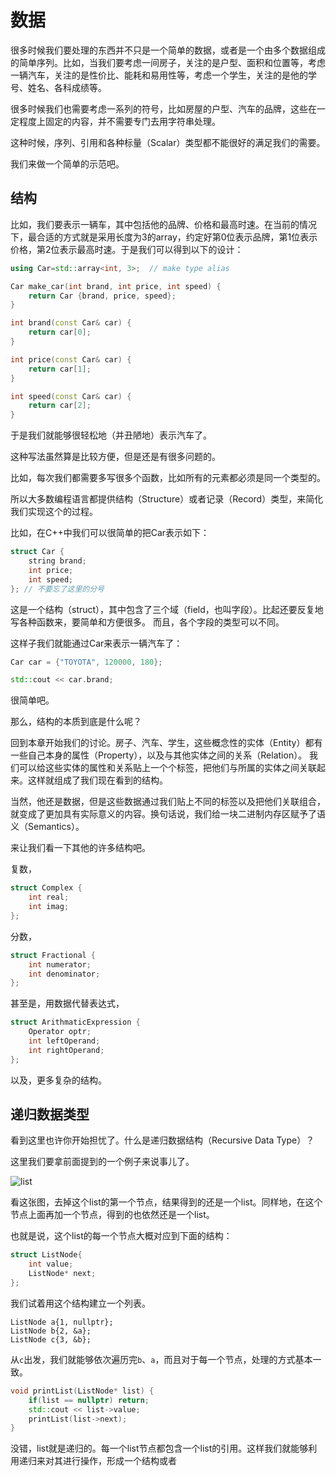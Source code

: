 # 数据

很多时候我们要处理的东西并不只是一个简单的数据，或者是一个由多个数据组成的简单序列。比如，当我们要考虑一间房子，关注的是户型、面积和位置等，考虑一辆汽车，关注的是性价比、能耗和易用性等，考虑一个学生，关注的是他的学号、姓名、各科成绩等。

很多时候我们也需要考虑一系列的符号，比如房屋的户型、汽车的品牌，这些在一定程度上固定的内容，并不需要专门去用字符串处理。

这种时候，序列、引用和各种标量（Scalar）类型都不能很好的满足我们的需要。

我们来做一个简单的示范吧。

## 结构

比如，我们要表示一辆车，其中包括他的品牌、价格和最高时速。在当前的情况下，最合适的方式就是采用长度为3的array，约定好第0位表示品牌，第1位表示价格，第2位表示最高时速。于是我们可以得到以下的设计：

```c++
using Car=std::array<int, 3>;  // make type alias

Car make_car(int brand, int price, int speed) {
    return Car {brand, price, speed};
}

int brand(const Car& car) {
    return car[0];
}

int price(const Car& car) {
    return car[1];
}

int speed(const Car& car) {
    return car[2];
}
```
于是我们就能够很轻松地（并丑陋地）表示汽车了。

这种写法虽然算是比较方便，但是还是有很多问题的。

比如，每次我们都需要多写很多个函数，比如所有的元素都必须是同一个类型的。

所以大多数编程语言都提供结构（Structure）或者记录（Record）类型，来简化我们实现这个的过程。

比如，在C++中我们可以很简单的把Car表示如下：
```c++
struct Car {
    string brand;
    int price;
    int speed;
}; // 不要忘了这里的分号
```
这是一个结构（struct），其中包含了三个域（field，也叫字段）。比起还要反复地写各种函数来，要简单和方便很多。
而且，各个字段的类型可以不同。

这样子我们就能通过Car来表示一辆汽车了：
```c++
Car car = {"TOYOTA", 120000, 180};

std::cout << car.brand;
```
很简单吧。

那么，结构的本质到底是什么呢？

回到本章开始我们的讨论。房子、汽车、学生，这些概念性的实体（Entity）都有一些自己本身的属性（Property），以及与其他实体之间的关系（Relation）。
我们可以给这些实体的属性和关系贴上一个个标签，把他们与所属的实体之间关联起来。这样就组成了我们现在看到的结构。

当然，他还是数据，但是这些数据通过我们贴上不同的标签以及把他们关联组合，就变成了更加具有实际意义的内容。换句话说，我们给一块二进制内存区赋予了语义（Semantics）。

来让我们看一下其他的许多结构吧。

复数，
```c++
struct Complex {
    int real;
    int imag;
};
```
分数，
```c++
struct Fractional {
    int numerator;
    int denominator;
};
```
甚至是，用数据代替表达式，
```c++
struct ArithmaticExpression {
    Operator optr;
    int leftOperand;
    int rightOperand;
};
```
以及，更多复杂的结构。

## 递归数据类型

看到这里也许你开始担忧了。什么是递归数据结构（Recursive Data Type）？

这里我们要拿前面提到的一个例子来说事儿了。

![list](https://upload.wikimedia.org/wikipedia/commons/thumb/1/1b/Cons-cells.svg/320px-Cons-cells.svg.png)

看这张图，去掉这个list的第一个节点，结果得到的还是一个list。同样地，在这个节点上面再加一个节点，得到的也依然还是一个list。

也就是说，这个list的每一个节点大概对应到下面的结构：
```c++
struct ListNode{
    int value;
    ListNode* next;
};
```

我们试着用这个结构建立一个列表。
```
ListNode a{1, nullptr};
ListNode b{2, &a};
ListNode c{3, &b};
```
从`c`出发，我们就能够依次遍历完`b`、`a`，而且对于每一个节点，处理的方式基本一致。
```c++
void printList(ListNode* list) {
    if(list == nullptr) return;
    std::cout << list->value;
    printList(list->next);
}
```
没错，list就是递归的。每一个list节点都包含一个list的引用。这样我们就能够利用递归来对其进行操作，形成一个结构或者